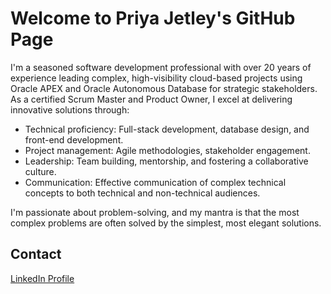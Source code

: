 # Welcome to Priya Jetley's GitHub Page

I'm a seasoned software development professional with over 20 years of experience leading complex, high-visibility cloud-based projects using Oracle APEX and Oracle Autonomous Database for strategic stakeholders. As a certified Scrum Master and Product Owner, I excel at delivering innovative solutions through:

-   Technical proficiency: Full-stack development, database design, and front-end development.
-   Project management: Agile methodologies, stakeholder engagement.
-   Leadership: Team building, mentorship, and fostering a collaborative culture.
-   Communication: Effective communication of complex technical concepts to both technical and non-technical audiences.

I'm passionate about problem-solving, and my mantra is that the most complex problems are often solved by the simplest, most elegant solutions.

## Contact

[LinkedIn Profile](www.linkedin.com/in/priya-jetley-3748769)
